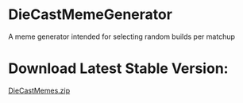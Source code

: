 # DieCastMemeGenerator
A meme generator intended for selecting random builds per matchup

# Download Latest Stable Version:
[DieCastMemes.zip](https://raw.githubusercontent.com/Stropheum/DieCastMemeGenerator/master/DieCastMemes.zip)
